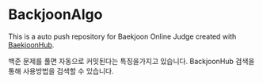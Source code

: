 # BackjoonAlgo
This is a auto push repository for Baekjoon Online Judge created with [BaekjoonHub](https://github.com/BaekjoonHub/BaekjoonHub).

백준 문제를 풀면 자동으로 커밋된다는 특징을가지고 있습니다.
BackjoonHub 검색을 통해 사용방법을 검색할 수 있습니다.
